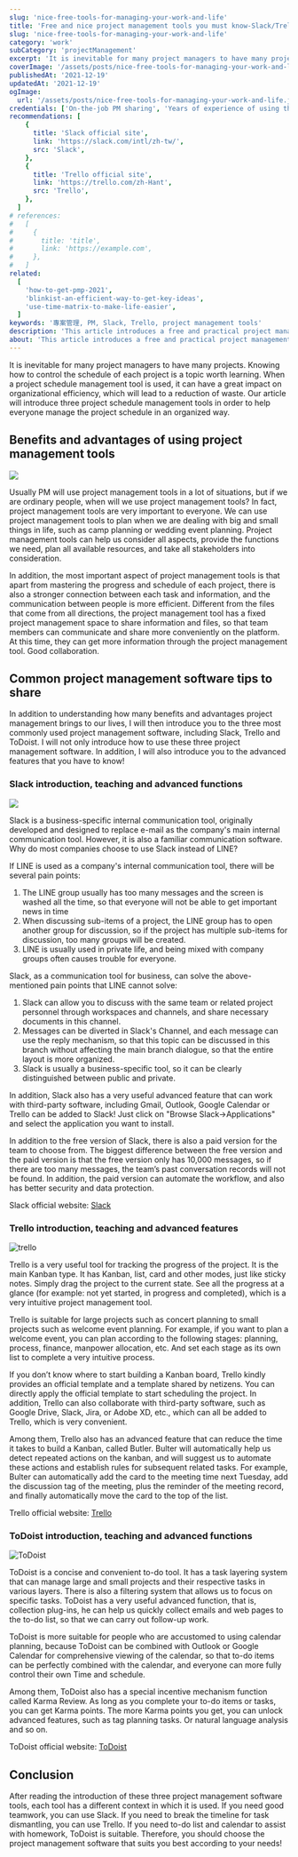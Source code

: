 ```yaml
---
slug: 'nice-free-tools-for-managing-your-work-and-life'
title: 'Free and nice project management tools you must know-Slack/Trello/Todoist'
slug: 'nice-free-tools-for-managing-your-work-and-life'
category: 'work'
subCategory: 'projectManagement'
excerpt: 'It is inevitable for many project managers to have many projects. Knowing how to control the schedule of each project is a topic worth learning. When a project schedule management tool is used, it can have a great impact on organizational efficiency, which will lead to a reduction of waste. Our article will introduce three project schedule management tools in order to help everyone manage the project schedule in an organized way.'
coverImage: '/assets/posts/nice-free-tools-for-managing-your-work-and-life.jpg'
publishedAt: '2021-12-19'
updatedAt: '2021-12-19'
ogImage:
  url: '/assets/posts/nice-free-tools-for-managing-your-work-and-life.jpg'
credentials: ['On-the-job PM sharing', 'Years of experience of using those tools']
recommendations: [
    {
      title: 'Slack official site',
      link: 'https://slack.com/intl/zh-tw/',
      src: 'Slack',
    },
    {
      title: 'Trello official site',
      link: 'https://trello.com/zh-Hant',
      src: 'Trello',
    },
  ]
# references:
#   [
#     {
#       title: 'title',
#       link: 'https://example.com',
#     },
#   ]
related:
  [
    'how-to-get-pmp-2021',
    'blinkist-an-efficient-way-to-get-key-ideas',
    'use-time-matrix-to-make-life-easier',
  ]
keywords: '專案管理, PM, Slack, Trello, project management tools'
description: 'This article introduces a free and practical project management tool, which is very easy to use in the workplace, management and planning of your own life!'
about: 'This article introduces a free and practical project management tool, which is very easy to use in the workplace, management and planning of your own life!'
---
```


<!-- en-US -->

It is inevitable for many project managers to have many projects. Knowing how to control the schedule of each project is a topic worth learning. When a project schedule management tool is used, it can have a great impact on organizational efficiency, which will lead to a reduction of waste. Our article will introduce three project schedule management tools in order to help everyone manage the project schedule in an organized way.

## Benefits and advantages of using project management tools

![](https://i.imgur.com/WEKv38Z.jpg)

Usually PM will use project management tools in a lot of situations, but if we are ordinary people, when will we use project management tools? In fact, project management tools are very important to everyone. We can use project management tools to plan when we are dealing with big and small things in life, such as camp planning or wedding event planning. Project management tools can help us consider all aspects, provide the functions we need, plan all available resources, and take all stakeholders into consideration.

In addition, the most important aspect of project management tools is that apart from mastering the progress and schedule of each project, there is also a stronger connection between each task and information, and the communication between people is more efficient. Different from the files that come from all directions, the project management tool has a fixed project management space to share information and files, so that team members can communicate and share more conveniently on the platform. At this time, they can get more information through the project management tool. Good collaboration.

## Common project management software tips to share

In addition to understanding how many benefits and advantages project management brings to our lives, I will then introduce you to the three most commonly used project management software, including Slack, Trello and ToDoist. I will not only introduce how to use these three project management software. In addition, I will also introduce you to the advanced features that you have to know!

### Slack introduction, teaching and advanced functions

![](https://i.imgur.com/giVHB1v.png)

Slack is a business-specific internal communication tool, originally developed and designed to replace e-mail as the company's main internal communication tool. However, it is also a familiar communication software. Why do most companies choose to use Slack instead of LINE?

If LINE is used as a company's internal communication tool, there will be several pain points:

1. The LINE group usually has too many messages and the screen is washed all the time, so that everyone will not be able to get important news in time
2. When discussing sub-items of a project, the LINE group has to open another group for discussion, so if the project has multiple sub-items for discussion, too many groups will be created.
3. LINE is usually used in private life, and being mixed with company groups often causes trouble for everyone.

Slack, as a communication tool for business, can solve the above-mentioned pain points that LINE cannot solve:

1. Slack can allow you to discuss with the same team or related project personnel through workspaces and channels, and share necessary documents in this channel.
2. Messages can be diverted in Slack's Channel, and each message can use the reply mechanism, so that this topic can be discussed in this branch without affecting the main branch dialogue, so that the entire layout is more organized.
3. Slack is usually a business-specific tool, so it can be clearly distinguished between public and private.

In addition, Slack also has a very useful advanced feature that can work with third-party software, including Gmail, Outlook, Google Calendar or Trello can be added to Slack! Just click on "Browse Slack->Applications" and select the application you want to install.

In addition to the free version of Slack, there is also a paid version for the team to choose from.
The biggest difference between the free version and the paid version is that the free version only has 10,000 messages, so if there are too many messages, the team’s past conversation records will not be found. In addition, the paid version can automate the workflow, and also has better security and data protection.

Slack official website: [Slack](https://slack.com/intl/zh-tw/)

### Trello introduction, teaching and advanced features

![trello](https://i.imgur.com/07WCond.jpg)

Trello is a very useful tool for tracking the progress of the project. It is the main Kanban type. It has Kanban, list, card and other modes, just like sticky notes. Simply drag the project to the current state. See all the progress at a glance (for example: not yet started, in progress and completed), which is a very intuitive project management tool.

Trello is suitable for large projects such as concert planning to small projects such as welcome event planning. For example, if you want to plan a welcome event, you can plan according to the following stages: planning, process, finance, manpower allocation, etc. And set each stage as its own list to complete a very intuitive process.

If you don’t know where to start building a Kanban board, Trello kindly provides an official template and a template shared by netizens. You can directly apply the official template to start scheduling the project. In addition, Trello can also collaborate with third-party software, such as Google Drive, Slack, Jira, or Adobe XD, etc., which can all be added to Trello, which is very convenient.

Among them, Trello also has an advanced feature that can reduce the time it takes to build a Kanban, called Butler. Bulter will automatically help us detect repeated actions on the kanban, and will suggest us to automate these actions and establish rules for subsequent related tasks. For example, Bulter can automatically add the card to the meeting time next Tuesday, add the discussion tag of the meeting, plus the reminder of the meeting record, and finally automatically move the card to the top of the list.

Trello official website: [Trello](https://trello.com/zh-Hant)

### ToDoist introduction, teaching and advanced functions

![ToDoist](https://i.imgur.com/1Gw1vb4.png)

ToDoist is a concise and convenient to-do tool. It has a task layering system that can manage large and small projects and their respective tasks in various layers. There is also a filtering system that allows us to focus on specific tasks. ToDoist has a very useful advanced function, that is, collection plug-ins, he can help us quickly collect emails and web pages to the to-do list, so that we can carry out follow-up work.

ToDoist is more suitable for people who are accustomed to using calendar planning, because ToDoist can be combined with Outlook or Google Calendar for comprehensive viewing of the calendar, so that to-do items can be perfectly combined with the calendar, and everyone can more fully control their own Time and schedule.

Among them, ToDoist also has a special incentive mechanism function called Karma Review. As long as you complete your to-do items or tasks, you can get Karma points. The more Karma points you get, you can unlock advanced features, such as tag planning tasks. Or natural language analysis and so on.

ToDoist official website: [ToDoist](https://todoist.com/zh-TW/home)

## Conclusion

After reading the introduction of these three project management software tools, each tool has a different context in which it is used. If you need good teamwork, you can use Slack. If you need to break the timeline for task dismantling, you can use Trello. If you need to-do list and calendar to assist with homework, ToDoist is suitable. Therefore, you should choose the project management software that suits you best according to your needs!
